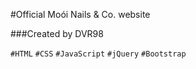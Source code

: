 #Official Moói Nails &amp; Co. website

###Created by DVR98

`#HTML` `#CSS` `#JavaScript` `#jQuery` `#Bootstrap`

